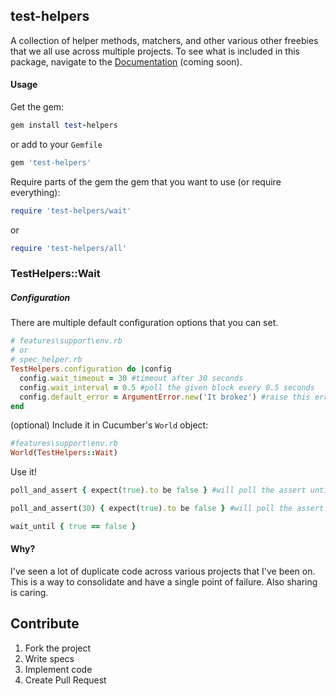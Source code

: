 test-helpers
---------------

A collection of helper methods, matchers, and other various other freebies that we all use across multiple projects.  To see what is included in this package, navigate to the [Documentation](#docs) (coming soon).

#### Usage

Get the gem:

```ruby
gem install test-helpers
```

or add to your ```Gemfile```

```ruby
gem 'test-helpers'
```

Require parts of the gem the gem that you want to use (or require everything):
```ruby
require 'test-helpers/wait'
```
or
```ruby
require 'test-helpers/all'
```

### TestHelpers::Wait
##### Configuration

There are multiple default configuration options that you can set.

```ruby
# features\support\env.rb
# or
# spec_helper.rb
TestHelpers.configuration do |config
  config.wait_timeout = 30 #timeout after 30 seconds
  config.wait_interval = 0.5 #poll the given block every 0.5 seconds
  config.default_error = ArgumentError.new('It brokez') #raise this error every time a block times out
end
```

(optional) Include it in Cucumber's ```World``` object:
```ruby
#features\support\env.rb
World(TestHelpers::Wait)
```

Use it!
```ruby
poll_and_assert { expect(true).to be false } #will poll the assert until true or default timeout
```

```ruby
poll_and_assert(30) { expect(true).to be false } #will poll the assert until true or specified timeout
```

```ruby
wait_until { true == false }
```

#### Why?

I've seen a lot of duplicate code across various projects that I've been on.  This is a way to consolidate and have a single point of failure.  Also sharing is caring.

Contribute
--------------
1. Fork the project
2. Write specs
3. Implement code
4. Create Pull Request